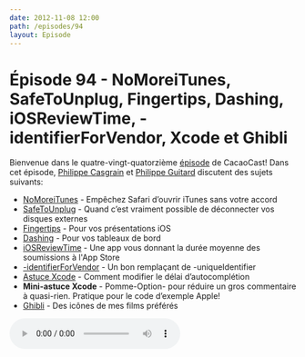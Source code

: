 ```yaml
---
date: 2012-11-08 12:00
path: /episodes/94
layout: Episode
---
```

# Épisode 94 - NoMoreiTunes, SafeToUnplug, Fingertips, Dashing, iOSReviewTime, -identifierForVendor, Xcode et Ghibli
<p>Bienvenue dans le quatre-vingt-quatorzième <a href="https://archive.org/download/cacaocast/cacaocast_94.mp3" title="CocoaCast Cacao Episode 94">épisode</a> de CacaoCast! Dans cet épisode, <a href="http://www.twitter.com/philippec" title="Philippe Casgrain sur Twitter">Philippe Casgrain</a> et <a href="http://www.twitter.com/philippeguitard" title="Philippe Guitard sur Twitter">Philippe Guitard</a> discutent des sujets suivants:</p>
<ul><li><a href="http://nomoreitunes.einserver.de" title="NoMoreiTunes">NoMoreiTunes</a> - Empêchez Safari d’ouvrir iTunes sans votre accord</li>
<li><a href="https://github.com/rentzsch/SafeToUnplug" title="SafeToUnplug">SafeToUnplug</a> - Quand c’est vraiment possible de déconnecter vos disques externes</li>
<li><a href="https://github.com/developmentseed/fingertips" title="Fingertips">Fingertips</a> - Pour vos présentations iOS</li>
<li><a href="http://shopify.github.com/dashing/" title="Dashing">Dashing</a> - Pour vos tableaux de bord</li>
<li><a href="https://github.com/renebigot/iOsReviewTime" title="iOSReviewTime">iOSReviewTime</a> - Une app vous donnant la durée moyenne des soumissions à l'App Store</li>
<li><a href="http://developer.apple.com/library/ios/#documentation/uikit/reference/UIDevice_Class/Reference/UIDevice.html" title="-identifierForVendor">-identifierForVendor</a> - Un bon remplaçant de -uniqueIdentifier</li>
<li><a href="http://robertjpayne.com/post/7235967308/xcode-4-how-to-add-a-delay-to-auto-completion" title="Astuce Xcode">Astuce Xcode</a> - Comment modifier le délai d’autocomplétion</li>
<li><strong>Mini-astuce Xcode</strong> - Pomme-Option- pour réduire un gros commentaire à quasi-rien. Pratique pour le code d’exemple Apple!</li>
<li><a href="http://iconfactory.com/freeware/preview/ghib" title="Ghibli">Ghibli</a> - Des icônes de mes films préférés</li>
</ul>
<p><audio controls><source src="https://archive.org/download/cacaocast/cacaocast_94.mp3" type="audio/mpeg"><source src="https://archive.org/download/cacaocast/cacaocast_94.mp3" type="audio/mp4">Votre navigateur ne supporte pas l'élément audio / Your browser does not support the audio element.</audio></p>

